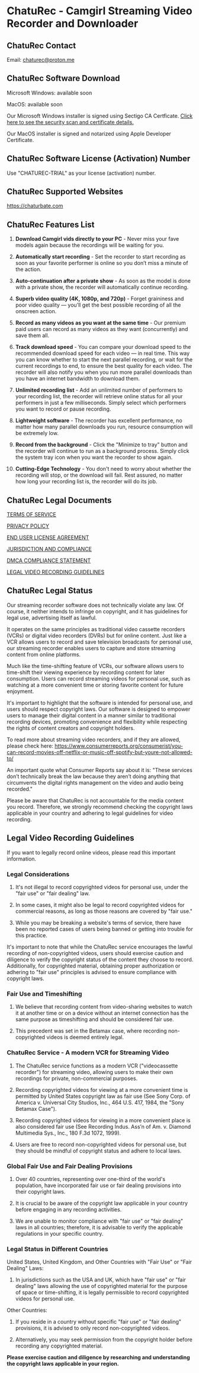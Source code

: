 # ChatuRec - Camgirl Streaming Video Recorder and Downloader

## ChatuRec Contact
Email: chaturec@proton.me

## ChatuRec Software Download
Microsoft Windows: available soon

MacOS: available soon

Our Microsoft Windows installer is signed using Sectigo CA Certficate. [Click here to see the security scan and certificate details.](https://www.virustotal.com/gui/file/179b01082e230f3fc9e75f242e10103174872f414775e88dfe2aa00149b0f9f5)

Our MacOS installer is signed and notarized using Apple Developer Certificate.

## ChatuRec Software License (Activation) Number

Use "CHATUREC-TRIAL" as your license (activation) number.

## ChatuRec Supported Websites

https://chaturbate.com

## ChatuRec Features List

1. **Download Camgirl vids directly to your PC** - Never miss your fave models again because the recordings will be waiting for you.

2. **Automatically start recording** - Set the recorder to start recording as soon as your favorite performer is online so you don’t miss a minute of the action.

3. **Auto-continuation after a private show** - As soon as the model is done with a private show, the recorder will automatically continue recording.

4. **Superb video quality (4K, 1080p, and 720p)** - Forget graininess and poor video quality — you’ll get the best possible recording of all the onscreen action.

5. **Record as many videos as you want at the same time** - Our premium paid users can record as many videos as they want (concurrently) and save them all.

6. **Track download speed** - You can compare your download speed to the recommended download speed for each video — in real time. This way you can know whether to start the next parallel recording, or wait for the current recordings to end, to ensure the best quality for each video. The recorder will also notify you when you run more parallel downloads than you have an internet bandwidth to download them.

7. **Unlimited recording list** - Add an unlimited number of performers to your recording list, the recorder will retrieve online status for all your performers in just a few milliseconds. Simply select which performers you want to record or pause recording.

8. **Lightweight software** - The recorder has excellent performance, no matter how many parallel downloads you run, resource consumption will be extremely low.

9. **Record from the background** - Click the "Minimize to tray" button and the recorder will continue to run as a background process. Simply click the system tray icon when you want the recorder to show again.

10. **Cutting-Edge Technology** - You don't need to worry about whether the recording will stop, or the download will fail. Rest assured, no matter how long your recording list is, the recorder will do its job.


## ChatuRec Legal Documents

[TERMS OF SERVICE](https://github.com/chaturec/chaturbate-recorder-and-downloader/blob/main/legal-documents/TERMS%20OF%20SERVICE.MD)

[PRIVACY POLICY](https://github.com/chaturec/chaturbate-recorder-and-downloader/blob/main/legal-documents/PRIVACY%20POLICY.MD)

[END USER LICENSE AGREEMENT](https://github.com/chaturec/chaturbate-recorder-and-downloader/blob/main/legal-documents/EULA.MD)

[JURISDICTION AND COMPLIANCE](https://github.com/chaturec/chaturbate-recorder-and-downloader/blob/main/legal-documents/JURISDICTION%20AND%20COMPLIANCE.MD)

[DMCA COMPLIANCE STATEMENT](https://github.com/chaturec/chaturbate-recorder-and-downloader/blob/main/legal-documents/DMCA%20COMPLIANCE%20STATEMENT.MD)

[LEGAL VIDEO RECORDING GUIDELINES](https://github.com/chaturec/chaturbate-recorder-and-downloader/blob/main/legal-documents/LEGAL%20VIDEO%20RECORDING%20GUIDELINES.MD)

## ChatuRec Legal Status

Our streaming recorder software does not technically violate any law. Of course, it neither intends to infringe on copyright, and it has guidelines for legal use, advertising itself as lawful.

It operates on the same principles as traditional video cassette recorders (VCRs) or digital video recorders (DVRs) but for online content. Just like a VCR allows users to record and save television broadcasts for personal use, our streaming recorder enables users to capture and store streaming content from online platforms.

Much like the time-shifting feature of VCRs, our software allows users to time-shift their viewing experience by recording content for later consumption. Users can record streaming videos for personal use, such as watching at a more convenient time or storing favorite content for future enjoyment.

It's important to highlight that the software is intended for personal use, and users should respect copyright laws. Our software is designed to empower users to manage their digital content in a manner similar to traditional recording devices, promoting convenience and flexibility while respecting the rights of content creators and copyright holders.

To read more about streaming video recorders, and if they are allowed, please check here:
https://www.consumerreports.org/consumerist/you-can-record-movies-off-netflix-or-music-off-spotify-but-youre-not-allowed-to/

An important quote what Consumer Reports say about it is: "These services don’t technically break the law because they aren’t doing anything that circumvents the digital rights management on the video and audio being recorded."

Please be aware that ChatuRec is not accountable for the media content you record. Therefore, we strongly recommend checking the copyright laws applicable in your country and adhering to legal guidelines for video recording.

## Legal Video Recording Guidelines

If you want to legally record online videos, please read this important information.

### Legal Considerations

1) It's not illegal to record copyrighted videos for personal use, under the "fair use" or "fair dealing" law.

2) In some cases, it might also be legal to record copyrighted videos for commercial reasons, as long as those reasons are covered by "fair use."

3) While you may be breaking a website's terms of service, there have been no reported cases of users being banned or getting into trouble for this practice.

It's important to note that while the ChatuRec service encourages the lawful recording of non-copyrighted videos, users should exercise caution and diligence to verify the copyright status of the content they choose to record. Additionally, for copyrighted material, obtaining proper authorization or adhering to "fair use" principles is advised to ensure compliance with copyright laws.

### Fair Use and Timeshifting

1) We believe that recording content from video-sharing websites to watch it at another time or on a device without an internet connection has the same purpose as timeshifting and should be considered fair use.

2) This precedent was set in the Betamax case, where recording non-copyrighted videos is deemed entirely legal.

### ChatuRec Service - A modern VCR for Streaming Video

1) The ChatuRec service functions as a modern VCR ("videocassette recorder") for streaming video, allowing users to make their own recordings for private, non-commercial purposes.

2) Recording copyrighted videos for viewing at a more convenient time is permitted by United States copyright law as fair use (See Sony Corp. of America v. Universal City Studios, Inc., 464 U.S. 417, 1984, the "Sony Betamax Case").

3) Recording copyrighted videos for viewing in a more convenient place is also considered fair use (See Recording Indus. Ass’n of Am. v. Diamond Multimedia Sys., Inc., 180 F.3d 1072, 1999).

4) Users are free to record non-copyrighted videos for personal use, but they should be mindful of copyright status and adhere to local laws.

### Global Fair Use and Fair Dealing Provisions

1) Over 40 countries, representing over one-third of the world's population, have incorporated fair use or fair dealing provisions into their copyright laws.

2) It is crucial to be aware of the copyright law applicable in your country before engaging in any recording activities.

3) We are unable to monitor compliance with "fair use" or "fair dealing" laws in all countries; therefore, it is advisable to verify the applicable regulations in your specific country.

### Legal Status in Different Countries

United States, United Kingdom, and Other Countries with "Fair Use" or "Fair Dealing" Laws:

1) In jurisdictions such as the USA and UK, which have "fair use" or "fair dealing" laws allowing the use of copyrighted material for the purpose of space or time-shifting, it is legally permissible to record copyrighted videos for personal use.

Other Countries:

1) If you reside in a country without specific "fair use" or "fair dealing" provisions, it is advised to only record non-copyrighted videos.

2) Alternatively, you may seek permission from the copyright holder before recording any copyrighted material.

**Please exercise caution and diligence by researching and understanding the copyright laws applicable in your region.**








